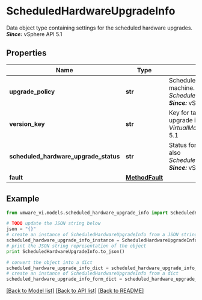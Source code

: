 # ScheduledHardwareUpgradeInfo

Data object type containing settings for the scheduled hardware upgrades.  ***Since:*** vSphere API 5.1 

## Properties
Name | Type | Description | Notes
------------ | ------------- | ------------- | -------------
**upgrade_policy** | **str** | Scheduled hardware upgrade policy setting for the virtual machine.  See also *ScheduledHardwareUpgradeInfoHardwareUpgradePolicy_enum*.  ***Since:*** vSphere API 5.1  | [optional] 
**version_key** | **str** | Key for target hardware version to be used on next scheduled upgrade in the format of *VirtualMachineConfigOptionDescriptor.key*.  ***Since:*** vSphere API 5.1  | [optional] 
**scheduled_hardware_upgrade_status** | **str** | Status for last attempt to run scheduled hardware upgrade.  See also *ScheduledHardwareUpgradeInfoHardwareUpgradeStatus_enum*.  ***Since:*** vSphere API 5.1  | [optional] 
**fault** | [**MethodFault**](MethodFault.md) |  | [optional] 

## Example

```python
from vmware_vi.models.scheduled_hardware_upgrade_info import ScheduledHardwareUpgradeInfo

# TODO update the JSON string below
json = "{}"
# create an instance of ScheduledHardwareUpgradeInfo from a JSON string
scheduled_hardware_upgrade_info_instance = ScheduledHardwareUpgradeInfo.from_json(json)
# print the JSON string representation of the object
print ScheduledHardwareUpgradeInfo.to_json()

# convert the object into a dict
scheduled_hardware_upgrade_info_dict = scheduled_hardware_upgrade_info_instance.to_dict()
# create an instance of ScheduledHardwareUpgradeInfo from a dict
scheduled_hardware_upgrade_info_form_dict = scheduled_hardware_upgrade_info.from_dict(scheduled_hardware_upgrade_info_dict)
```
[[Back to Model list]](../README.md#documentation-for-models) [[Back to API list]](../README.md#documentation-for-api-endpoints) [[Back to README]](../README.md)


